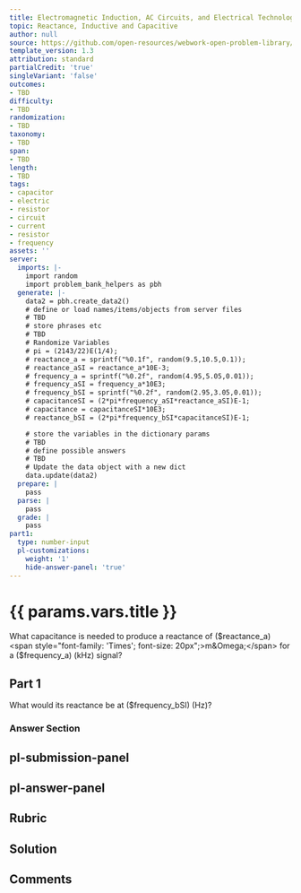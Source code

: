 ```yaml
---
title: Electromagnetic Induction, AC Circuits, and Electrical Technologies
topic: Reactance, Inductive and Capacitive
author: null
source: https://github.com/open-resources/webwork-open-problem-library/tree/master/Contrib/BrockPhysics/College_Physics_Urone/23.Electromagnetic_Induction_AC_Circuits_and_Electrical_Technologies/23-11.Reactance_Inductive_and_Capacitive/NU_U17_23_11_011.pg
template_version: 1.3
attribution: standard
partialCredit: 'true'
singleVariant: 'false'
outcomes:
- TBD
difficulty:
- TBD
randomization:
- TBD
taxonomy:
- TBD
span:
- TBD
length:
- TBD
tags:
- capacitor
- electric
- resistor
- circuit
- current
- resistor
- frequency
assets: ''
server:
  imports: |-
    import random
    import problem_bank_helpers as pbh
  generate: |-
    data2 = pbh.create_data2()
    # define or load names/items/objects from server files
    # TBD
    # store phrases etc
    # TBD
    # Randomize Variables
    # pi = (2143/22)E(1/4);
    # reactance_a = sprintf("%0.1f", random(9.5,10.5,0.1));
    # reactance_aSI = reactance_a*10E-3;
    # frequency_a = sprintf("%0.2f", random(4.95,5.05,0.01));
    # frequency_aSI = frequency_a*10E3;
    # frequency_bSI = sprintf("%0.2f", random(2.95,3.05,0.01));
    # capacitanceSI = (2*pi*frequency_aSI*reactance_aSI)E-1;
    # capacitance = capacitanceSI*10E3;
    # reactance_bSI = (2*pi*frequency_bSI*capacitanceSI)E-1;

    # store the variables in the dictionary params
    # TBD
    # define possible answers
    # TBD
    # Update the data object with a new dict
    data.update(data2)
  prepare: |
    pass
  parse: |
    pass
  grade: |
    pass
part1:
  type: number-input
  pl-customizations:
    weight: '1'
    hide-answer-panel: 'true'
---
```


# {{ params.vars.title }} 


What capacitance is needed to produce a reactance of ($reactance_a) <span style="font-family: 'Times'; font-size: 20px";>m&Omega;</span> for a ($frequency_a) (kHz) signal?

## Part 1 
What would its reactance be at ($frequency_bSI) (Hz)? 


 ### Answer Section


## pl-submission-panel 


## pl-answer-panel 


## Rubric 


## Solution 


## Comments 


